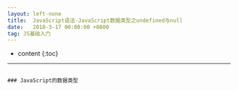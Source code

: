 ```yaml
---
layout: left-none
title:  JavaScript语法-JavaScript数据类型之undefined与null
date:   2018-3-17 00:00:00 +0800
tag: JS基础入门
---
```

* content
{:toc}
<hr>

```

### JavaScript的数据类型

